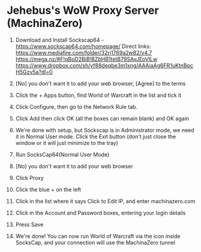 # Jehebus's WoW Proxy Server (MachinaZero)

1. Download and Install Sockscap64 - https://www.sockscap64.com/homepage/
Direct links:
https://www.mediafire.com/folder/32rj1769a2w82/v4.7
https://mega.nz/#F!qBoD2BiB!BZbHB1tetB79SAvJEoVlLw
https://www.dropbox.com/sh/yf88deqbe3m1xng/AAAiaAg6FR1uKtnBpcH5Gzv5a?dl=0

2. [No] you don't want it to add your web browser, [Agree] to the terms

3. Click the + Apps button, find World of Warcraft in the list and tick it

4. Click Configure, then go to the Network Rule tab.

5. Click Add then click OK (all the boxes can remain blank) and OK again

6. We're done with setup, but Sockscap is in Administrator mode, we need it in Normal User mode.
Click the Exit button (don't just close the window or it will just minimize to the tray)

7. Run SocksCap64(Normal User Mode)

8. [No] you don't want it to add your web browser

9. Click Proxy

10. Click the blue + on the left

11. Click in the list where it says Click to Edit IP, and enter machinazero.com

12. Click in the Account and Password boxes, entering your login details

13. Press Save

14. We're done! You can now run World of Warcraft via the icon inside SocksCap, and your connection will use the MachinaZero tunnel
